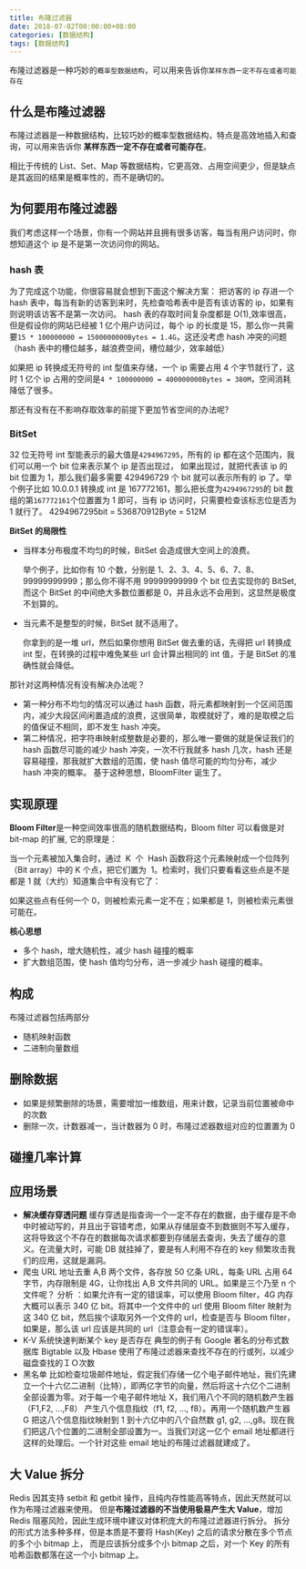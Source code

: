```yaml
---
title: 布隆过滤器
date: 2018-07-02T00:00:00+08:00
categories: [数据结构]
tags: [数据结构]
---
```


布隆过滤器是一种巧妙的`概率型数据结构`，可以用来告诉你`某样东西一定不存在或者可能存在`

<!--more-->

## 什么是布隆过滤器

布隆过滤器是一种数据结构，比较巧妙的概率型数据结构，特点是高效地插入和查询，可以用来告诉你 **某样东西一定不存在或者可能存在**。

相比于传统的 List、Set、Map 等数据结构，它更高效、占用空间更少，但是缺点是其返回的结果是概率性的，而不是确切的。

## 为何要用布隆过滤器

我们考虑这样一个场景，你有一个网站并且拥有很多访客，每当有用户访问时，你想知道这个 ip 是不是第一次访问你的网站。

### hash 表

为了完成这个功能，你很容易就会想到下面这个解决方案：
把访客的 ip 存进一个 hash 表中，每当有新的访客到来时，先检查哈希表中是否有该访客的 ip，如果有则说明该访客不是第一次访问。
hash 表的存取时间复杂度都是 O(1),效率很高，但是假设你的网站已经被 1 亿个用户访问过，每个 ip 的长度是 15，那么你一共需要`15 * 100000000 = 1500000000Bytes = 1.4G`，这还没考虑 hash 冲突的问题（hash 表中的槽位越多，越浪费空间，槽位越少，效率越低）

如果把 ip 转换成无符号的 int 型值来存储，一个 ip 需要占用 4 个字节就行了，这时 1 亿个 ip 占用的空间是`4 * 100000000 = 400000000Bytes = 380M`，空间消耗降低了很多。

那还有没有在不影响存取效率的前提下更加节省空间的办法呢?

### BitSet

32 位无符号 int 型能表示的最大值是`4294967295`，所有的 ip 都在这个范围内，我们可以用一个 bit 位来表示某个 ip 是否出现过，
如果出现过，就把代表该 ip 的 bit 位置为 1，那么我们最多需要 429496729 个 bit 就可以表示所有的 ip 了。举个例子比如 10.0.0.1 转换成 int 是 167772161，那么把长度为`4294967295`的 bit 数组的第`167772161`个位置置为 1 即可，当有 ip 访问时，只需要检查该标志位是否为 1 就行了。
4294967295bit = 536870912Byte = 512M

**BitSet 的局限性**

- 当样本分布极度不均匀的时候，BitSet 会造成很大空间上的浪费。

  举个例子，比如你有 10 个数，分别是 1、2、3、4、5、6、7、8、99999999999；那么你不得不用 99999999999 个 bit 位去实现你的 BitSet,而这个 BitSet 的中间绝大多数位置都是 0，并且永远不会用到，这显然是极度不划算的。

- 当元素不是整型的时候，BitSet 就不适用了。

  你拿到的是一堆 url，然后如果你想用 BitSet 做去重的话，先得把 url 转换成 int 型，在转换的过程中难免某些 url 会计算出相同的 int 值，于是 BitSet 的准确性就会降低。

那针对这两种情况有没有解决办法呢？

- 第一种分布不均匀的情况可以通过 hash 函数，将元素都映射到一个区间范围内，减少大段区间闲置造成的浪费，这很简单，取模就好了，难的是取模之后的值保证不相同，即不发生 hash 冲突。
- 第二种情况，把字符串映射成整数是必要的，那么唯一要做的就是保证我们的 hash 函数尽可能的减少 hash 冲突，一次不行我就多 hash 几次，hash 还是容易碰撞，那我就扩大数组的范围，使 hash 值尽可能的均匀分布，减少 hash 冲突的概率。
  基于这种思想，BloomFilter 诞生了。

## 实现原理

**Bloom Filter**是一种空间效率很高的随机数据结构，Bloom filter 可以看做是对 bit-map 的扩展, 它的原理是：

当一个元素被加入集合时，通过  K  个  Hash 函数将这个元素映射成一个位阵列（Bit array）中的 K 个点，把它们置为  1。检索时，我们只要看看这些点是不是都是 1 就（大约）知道集合中有没有它了：

如果这些点有任何一个 0，则被检索元素一定不在；如果都是 1，则被检索元素很可能在。

**核心思想**

- 多个 hash，增大随机性，减少 hash 碰撞的概率
- 扩大数组范围，使 hash 值均匀分布，进一步减少 hash 碰撞的概率。

## 构成

布隆过滤器包括两部分

- 随机映射函数
- 二进制向量数组

## 删除数据

- 如果是频繁删除的场景，需要增加一维数组，用来计数，记录当前位置被命中的次数
- 删除一次，计数器减一，当计数器为 0 时，布隆过滤器数组对应的位置置为 0

## 碰撞几率计算

## 应用场景

- **解决缓存穿透问题**
  缓存穿透是指查询一个一定不存在的数据，由于缓存是不命中时被动写的，并且出于容错考虑，如果从存储层查不到数据则不写入缓存，这将导致这个不存在的数据每次请求都要到存储层去查询，失去了缓存的意义。在流量大时，可能 DB 就挂掉了，要是有人利用不存在的 key 频繁攻击我们的应用，这就是漏洞。
- 爬虫 URL 地址去重
  A,B 两个文件，各存放 50 亿条 URL，每条 URL 占用 64 字节，内存限制是 4G，让你找出 A,B 文件共同的 URL。如果是三个乃至 n 个文件呢？
  分析 ：如果允许有一定的错误率，可以使用 Bloom filter，4G 内存大概可以表示 340 亿 bit。将其中一个文件中的 url 使用 Bloom filter 映射为这 340 亿 bit，然后挨个读取另外一个文件的 url，检查是否与 Bloom filter，如果是，那么该 url 应该是共同的 url（注意会有一定的错误率）。
- K-V 系统快速判断某个 key 是否存在
  典型的例子有 Google 著名的分布式数据库 Bigtable 以及 Hbase 使用了布隆过滤器来查找不存在的行或列，以减少磁盘查找的ＩＯ次数
- 黑名单
  比如检查垃圾邮件地址，假定我们存储一亿个电子邮件地址，我们先建立一个十六亿二进制（比特），即两亿字节的向量，然后将这十六亿个二进制全部设置为零。对于每一个电子邮件地址 X，我们用八个不同的随机数产生器（F1,F2, ...,F8） 产生八个信息指纹（f1, f2, ..., f8）。再用一个随机数产生器 G 把这八个信息指纹映射到 1 到十六亿中的八个自然数 g1, g2, ...,g8。现在我们把这八个位置的二进制全部设置为一。当我们对这一亿个 email 地址都进行这样的处理后。一个针对这些 email 地址的布隆过滤器就建成了。

## 大 Value 拆分

Redis 因其支持 setbit 和 getbit 操作，且纯内存性能高等特点，因此天然就可以作为布隆过滤器来使用。
但是**布隆过滤器的不当使用极易产生大 Value**，增加 Redis 阻塞风险，因此生成环境中建议对体积庞大的布隆过滤器进行拆分。
拆分的形式方法多种多样，但是本质是不要将 Hash(Key) 之后的请求分散在多个节点的多个小 bitmap 上，
而是应该拆分成多个小 bitmap 之后，对一个 Key 的所有哈希函数都落在这一个小 bitmap 上。
